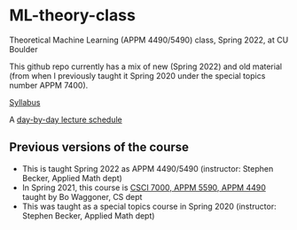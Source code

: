 # ML-theory-class
Theoretical Machine Learning (APPM 4490/5490) class, Spring 2022, at CU Boulder

This github repo currently has a mix of new (Spring 2022) and old material (from when I previously taught it Spring 2020 under the special topics number APPM 7400).

[Syllabus](APPM7400_Spr20_TheoreticalML_syllabus.pdf)

A [day-by-day lecture schedule](Lectures.md)

## Previous versions of the course
- This is taught Spring 2022 as APPM 4490/5490 (instructor: Stephen Becker, Applied Math dept)
- In Spring 2021, this course is [CSCI 7000, APPM 5590, APPM 4490](https://www.bowaggoner.com/courses/2021/learning-theory/) taught by Bo Waggoner, CS dept
- This was taught as a special topics course in Spring 2020 (instructor: Stephen Becker, Applied Math dept)
